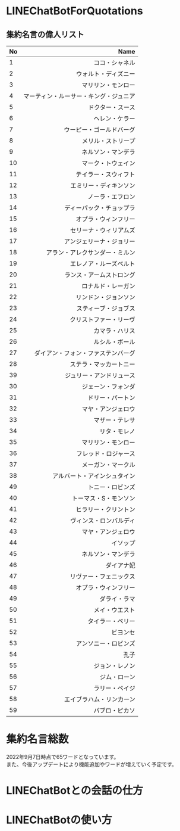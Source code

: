 # LINEChatBotForQuotations

## 集約名言の偉人リスト

| No         | Name        |
|:-----------|------------:|
| 1          |ココ・シャネル|
| 2          |ウォルト・ディズニー|
| 3          |マリリン・モンロー|
| 4          |マーティン・ルーサー・キング・ジュニア|
| 5          |ドクター・スース|
| 6          |ヘレン・ケラー|
| 7          |ウーピー・ゴールドバーグ|
| 8          |メリル・ストリープ|
| 9          |ネルソン・マンデラ|
| 10         |マーク・トウェイン|
| 11         |テイラー・スウィフト|
| 12         |エミリー・ディキンソン|
| 13         |ノーラ・エフロン|
| 14         |ディーパック・チョップラ|
| 15         |オプラ・ウィンフリー|
| 16         |セリーナ・ウィリアムズ|
| 17         |アンジェリーナ・ジョリー|
| 18         |アラン・アレクサンダー・ミルン|
| 19         |エレノア・ルーズベルト|
| 20         |ランス・アームストロング|
| 21         |ロナルド・レーガン|
| 22         |リンドン・ジョンソン|
| 23         |スティーブ・ジョブス|
| 24         |クリストファー・リーヴ|
| 25         |カマラ・ハリス|
| 26         |ルシル・ボール|
| 27         |ダイアン・フォン・ファステンバーグ|
| 28         |ステラ・マッカートニー|
| 39         |ジュリー・アンドリュース|
| 30         |ジェーン・フォンダ|
| 31         |ドリー・パートン|
| 32         |マヤ・アンジェロウ|
| 33         |マザー・テレサ|
| 34         |リタ・モレノ|
| 35         |マリリン・モンロー|
| 36         |フレッド・ロジャース|
| 37         |メーガン・マークル|
| 38         |アルバート・アインシュタイン|
| 49         |トニー・ロビンズ|
| 40         |トーマス・S・モンソン|
| 41         |ヒラリー・クリントン|
| 42         |ヴィンス・ロンバルディ|
| 43         |マヤ・アンジェロウ|
| 44         |イソップ|
| 45         |ネルソン・マンデラ|
| 46         |ダイアナ妃|
| 47         |リヴァー・フェニックス|
| 48         |オプラ・ウィンフリー|
| 49         |ダライ・ラマ|
| 50         |メイ・ウエスト|
| 51         |タイラー・ペリー|
| 52         |ビヨンセ|
| 53         |アンソニー・ロビンズ|
| 54         |孔子|
| 55         |ジョン・レノン|
| 56         |ジム・ローン|
| 57         |ラリー・ペイジ|
| 58         |エイブラハム・リンカーン|
| 59         |パブロ・ピカソ|

# 集約名言総数
2022年9月7日時点で65ワードとなっています。  
また、今後アップデートにより機能追加やワードが増えていく予定です。

# LINEChatBotとの会話の仕方

# LINEChatBotの使い方
